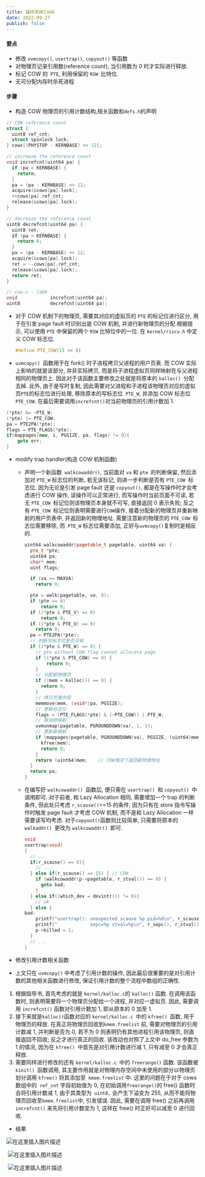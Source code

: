 ```yaml
---
title: 操作系统lab6
date: 2022-09-27
publish: false
---
```


####  要点

- 修改 `uvmcopy()`, `usertrap()`, `copyout()` 等函数
- 对物理页记录引用数(reference count), 当引用数为 0 时才实际进行释放.
- 标记 COW 的` PTE`, 利用保留的 `RSW `比特位.
- 无可分配内存时杀死进程

#### 步骤

* 构造 COW 物理页的引用计数结构,相关函数和`defs.h`的声明

```cpp
// COW reference count
struct {
  uint8 ref_cnt;
  struct spinlock lock;
} cows[(PHYSTOP - KERNBASE) >> 12];

// increase the reference count
void increfcnt(uint64 pa) {
  if (pa < KERNBASE) {
    return;
  }
  pa = (pa - KERNBASE) >> 12;
  acquire(&cows[pa].lock);
  ++cows[pa].ref_cnt;
  release(&cows[pa].lock);
}

// decrease the reference count
uint8 decrefcnt(uint64 pa) {
  uint8 ret;
  if (pa < KERNBASE) {
    return 0;
  }
  pa = (pa - KERNBASE) >> 12;
  acquire(&cows[pa].lock);
  ret = --cows[pa].ref_cnt;
  release(&cows[pa].lock);
  return ret;
}

// cow.c - lab6
void            increfcnt(uint64 pa);
uint8           decrefcnt(uint64 pa);
```

* 对于 COW 机制下的物理页, 需要其对应的虚拟页的 `PTE` 的标记位进行区分, 用于在引发 page fault 时识别出是 COW 机制, 并进行新物理页的分配.根据提示, 可以使用 `PTE` 中保留的两个 `RSW` 比特位中的一位. 在 `kernel/riscv.h` 中定义 COW 标志位. 

   ```cpp
  #define PTE_COW(1l << 8)
   ```

  

* `uvmcopy() `函数用于在 fork() 时子进程拷贝父进程的用户页表. 而 COW 实际上影响的就是该部分, 并非实际拷贝, 而是将子进程虚拟页同样映射在与父进程相同的物理页上. 因此对于该函数主要修改之处就是将原本的 `kalloc() `分配去掉.   此外, 由于是写时复制, 因此需要对父进程和子进程该物理页对应的虚拟页` PTE `的标志位进行处理, 移除原本的写标志位` PTE_W`, 并添加 COW 标志位 `PTE_COW`.  在最后需要调用` increfcnt() `对当前物理页的引用计数加 1.

```cpp
(*pte) &= ~PTE_W;
(*pte) |= PTE_COW;
pa = PTE2PA(*pte);
flags = PTE_FLAGS(*pte);
if(mappages(new, i, PGSIZE, pa, flags) != 0){
    goto err;
}
```

* modify trap handler(构造 COW 机制函数)

  * 声明一个新函数` walkcowaddr()`, 当前面对 `va` 和 `pte `的判断保留, 然后添加对 `PTE_W` 标志位的判断, 若无该标记, 则进一步判断是否有 `PTE_COW `标志位. 因为无论是引发 page fault 还是 `copyout()`, 都是在写操作时才会考虑进行 COW 操作, 读操作可以正常进行, 而写操作时当前页面不可读, 若无 `PTE_COW `标记位则该物理页本身就不可写, 直接返回 0 表示失败; 反之有 `PTE_COW `标记位则表明需要进行` COW `操作, 接着分配新的物理页并重新映射的用户页表中, 并返回新的物理地址. 需要注意新的物理页的 `PTE_COW `标志位需要移除, 而` PTE_W` 标志位需要添加, 正好与` uvmcopy() `复制时是相反的.

    ```cpp
    uint64 walkcowaddr(pagetable_t pagetable, uint64 va) {
      pte_t *pte;
      uint64 pa;
      char* mem;
      uint flags;
    
      if (va >= MAXVA)
        return 0;
    
      pte = walk(pagetable, va, 0);
      if (pte == 0)
          return 0;
      if ((*pte & PTE_V) == 0)
          return 0;
      if ((*pte & PTE_U) == 0)
        return 0;
      pa = PTE2PA(*pte);
      // 判断写标志位是否没有
      if ((*pte & PTE_W) == 0) {
        // pte without COW flag cannot allocate page 
        if ((*pte & PTE_COW) == 0) {
            return 0;
        }
        // 分配新物理页
        if ((mem = kalloc()) == 0) {
          return 0;
        }
        // 拷贝页表内容
        memmove(mem, (void*)pa, PGSIZE);
        // 更新标志位
        flags = (PTE_FLAGS(*pte) & (~PTE_COW)) | PTE_W;
        // 取消原映射
        uvmunmap(pagetable, PGROUNDDOWN(va), 1, 1);
        // 更新新映射
        if (mappages(pagetable, PGROUNDDOWN(va), PGSIZE, (uint64)mem, flags) != 0) {
          kfree(mem);
          return 0;
        }
        return (uint64)mem;    // COW情况下返回新物理地址
      }
      return pa;
    }
    ```

  * 在编写好 `walkcowaddr() `函数后, 便只需在 `usertrap() `和 `copyout() `中调用即可. 对于前者, 和 Lazy Allocation 相同, 需要增加一个 trap 的判断条件, 但此处只考虑 `r_scause()`==15 的条件, 因为只有在 store 指令写操作时触发 page fault 才考虑 COW 机制, 而不是和 Lazy Allocation 一样需要读写均考虑. 对于` copyout() `函数则比较简单, 只需要将原本的 `walkaddr() `更改为 `walkcowaddr() `即可.

    ```cpp
    void
    usertrap(void)
    {
      // ...
      if(r_scause() == 8){
        // ...
      } else if(r_scause() == 15) { // COW
        if (walkcowaddr(p->pagetable, r_stval()) == 0) {
          goto bad;
        }
      } else if((which_dev = devintr()) != 0){
        // ok
      } else {
    bad:    
        printf("usertrap(): unexpected scause %p pid=%d\n", r_scause(), p->pid);
        printf("            sepc=%p stval=%p\n", r_sepc(), r_stval());
        p->killed = 1;
      }
      // ...
    }
    ```

    

*  修改引用计数相关函数

  * 上文只在 `uvmcopy()` 中考虑了引用计数的操作, 因此最后很重要的是对引用计数的其他相关函数进行修改, 保证引用计数的整个流程中数组的正确性. 

  1. 根据指导书, 首先考虑的就是 `kernel/kalloc.c`的 `kalloc()` 函数. 在调用该函数时, 则表明需要将一个物理页分配给一个进程, 并对应一虚拟页. 因此, 需要调用 `increfcnt()` 函数对引用计数加 1, 即从原本的 0 加至 1.
  2. 接下来就是` kalloc() `函数对应的 `kernel/kalloc.c `中的 `kfree() `函数, 用于物理页的释放. 在真正将物理页回收到`kmem.freelist` 前, 需要对物理页的引用计数减 1, 并判断是否为 0, 若不为 0 则表明仍有其他进程引用该物理页, 则直接返回不回收; 反之才进行真正的回收.
     该改动也对照了上文中 do_free 参数为 1 的情况, 因为在 `kfree() `中首先是对引用计数进行减 1, 只有减至 0 才会真正释放.
  3. 需要同样进行修改的还有 `kernel/kalloc.c `中的 `freerange()` 函数. 该函数被 `kinit() `函数调用, 其主要作用就是对物理内存空间中未使用的部分以物理页划分调用 `kfree()` 将其添加至` kmem.freelist` 中. 这里的问题在于对于 cows 数组中的` ref_cnt` 字段初始值为 0, 在初始调用` freerange() `的 free() 函数时会将引用计数减 1, 由于其类型为` uint8,` 会产生下溢变为 255, 从而不能将物理页回收至` kmem.freelist `中, 引发错误. 因此, 需要在调用 free() 之前再调用 `increfcnt()` 来先将引用计数变为 1, 这样在 free() 时正好可以减至 0 进行回收.

* 结果

![在这里插入图片描述](https://img-blog.csdnimg.cn/2fc4fb11cbea44bfa0e46d6bebce61ba.png)

​						![在这里插入图片描述](https://img-blog.csdnimg.cn/1db44bf346ac41d88ef9f4f1152622ea.png)	

​					![在这里插入图片描述](https://img-blog.csdnimg.cn/47e98ba44de74ce0b4de4f2d4a7d0f6d.png)

